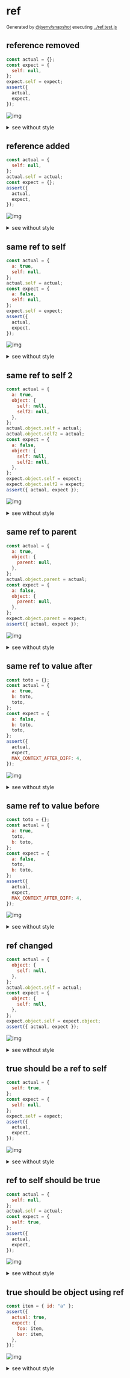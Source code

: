 # ref

<sub>
  Generated by <a href="https://github.com/jsenv/core/tree/main/packages/independent/snapshot">@jsenv/snapshot</a> executing <a href="../ref.test.js">../ref.test.js</a>
</sub>

## reference removed

```js
const actual = {};
const expect = {
  self: null,
};
expect.self = expect;
assert({
  actual,
  expect,
});
```

![img](ref/reference_removed/throw.svg)

<details>
  <summary>see without style</summary>

```console
AssertionError: actual and expect are different

actual: {}
expect: {
  self: expect,
}
```

</details>


## reference added

```js
const actual = {
  self: null,
};
actual.self = actual;
const expect = {};
assert({
  actual,
  expect,
});
```

![img](ref/reference_added/throw.svg)

<details>
  <summary>see without style</summary>

```console
AssertionError: actual and expect are different

actual: {
  self: actual,
}
expect: {}
```

</details>


## same ref to self

```js
const actual = {
  a: true,
  self: null,
};
actual.self = actual;
const expect = {
  a: false,
  self: null,
};
expect.self = expect;
assert({
  actual,
  expect,
});
```

![img](ref/same_ref_to_self/throw.svg)

<details>
  <summary>see without style</summary>

```console
AssertionError: actual and expect are different

actual: {
  a: true,
  self: actual,
}
expect: {
  a: false,
  self: expect,
}
```

</details>


## same ref to self 2

```js
const actual = {
  a: true,
  object: {
    self: null,
    self2: null,
  },
};
actual.object.self = actual;
actual.object.self2 = actual;
const expect = {
  a: false,
  object: {
    self: null,
    self2: null,
  },
};
expect.object.self = expect;
expect.object.self2 = expect;
assert({ actual, expect });
```

![img](ref/same_ref_to_self_2/throw.svg)

<details>
  <summary>see without style</summary>

```console
AssertionError: actual and expect are different

actual: {
  a: true,
  object: { self: actual, self2: actual },
}
expect: {
  a: false,
  object: { self: expect, self2: expect },
}
```

</details>


## same ref to parent

```js
const actual = {
  a: true,
  object: {
    parent: null,
  },
};
actual.object.parent = actual;
const expect = {
  a: false,
  object: {
    parent: null,
  },
};
expect.object.parent = expect;
assert({ actual, expect });
```

![img](ref/same_ref_to_parent/throw.svg)

<details>
  <summary>see without style</summary>

```console
AssertionError: actual and expect are different

actual: {
  a: true,
  object: { parent: actual },
}
expect: {
  a: false,
  object: { parent: expect },
}
```

</details>


## same ref to value after

```js
const toto = {};
const actual = {
  a: true,
  b: toto,
  toto,
};
const expect = {
  a: false,
  b: toto,
  toto,
};
assert({
  actual,
  expect,
  MAX_CONTEXT_AFTER_DIFF: 4,
});
```

![img](ref/same_ref_to_value_after/throw.svg)

<details>
  <summary>see without style</summary>

```console
AssertionError: actual and expect are different

actual: {
  a: true,
  b: {},
  toto: actual.b,
}
expect: {
  a: false,
  b: {},
  toto: expect.b,
}
```

</details>


## same ref to value before

```js
const toto = {};
const actual = {
  a: true,
  toto,
  b: toto,
};
const expect = {
  a: false,
  toto,
  b: toto,
};
assert({
  actual,
  expect,
  MAX_CONTEXT_AFTER_DIFF: 4,
});
```

![img](ref/same_ref_to_value_before/throw.svg)

<details>
  <summary>see without style</summary>

```console
AssertionError: actual and expect are different

actual: {
  a: true,
  toto: {},
  b: actual.toto,
}
expect: {
  a: false,
  toto: {},
  b: expect.toto,
}
```

</details>


## ref changed

```js
const actual = {
  object: {
    self: null,
  },
};
actual.object.self = actual;
const expect = {
  object: {
    self: null,
  },
};
expect.object.self = expect.object;
assert({ actual, expect });
```

![img](ref/ref_changed/throw.svg)

<details>
  <summary>see without style</summary>

```console
AssertionError: actual and expect are different

actual: {
  object: {
    self: actual,
  },
}
expect: {
  object: {
    self: expect.object,
  },
}
```

</details>


## true should be a ref to self

```js
const actual = {
  self: true,
};
const expect = {
  self: null,
};
expect.self = expect;
assert({
  actual,
  expect,
});
```

![img](ref/true_should_be_a_ref_to_self/throw.svg)

<details>
  <summary>see without style</summary>

```console
AssertionError: actual and expect are different

actual: {
  self: true,
}
expect: {
  self: expect,
}
```

</details>


## ref to self should be true

```js
const actual = {
  self: null,
};
actual.self = actual;
const expect = {
  self: true,
};
assert({
  actual,
  expect,
});
```

![img](ref/ref_to_self_should_be_true/throw.svg)

<details>
  <summary>see without style</summary>

```console
AssertionError: actual and expect are different

actual: {
  self: actual,
}
expect: {
  self: true,
}
```

</details>


## true should be object using ref

```js
const item = { id: "a" };
assert({
  actual: true,
  expect: {
    foo: item,
    bar: item,
  },
});
```

![img](ref/true_should_be_object_using_ref/throw.svg)

<details>
  <summary>see without style</summary>

```console
AssertionError: actual and expect are different

actual: true
expect: {
  foo: {
    id: "a",
  },
  bar: expect.foo,
}
```

</details>
